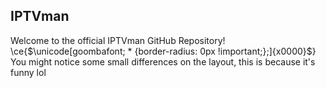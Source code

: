 ## IPTVman
Welcome to the official IPTVman GitHub Repository!
\ce{$\unicode[goombafont; * {border-radius: 0px !important;};]{x0000}$}
You might notice some small differences on the layout, this is because it's funny lol
